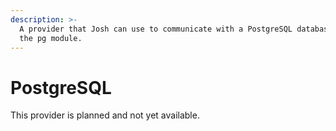 ```yaml
---
description: >-
  A provider that Josh can use to communicate with a PostgreSQL database using
  the pg module.
---
```


# PostgreSQL

This provider is planned and not yet available.

